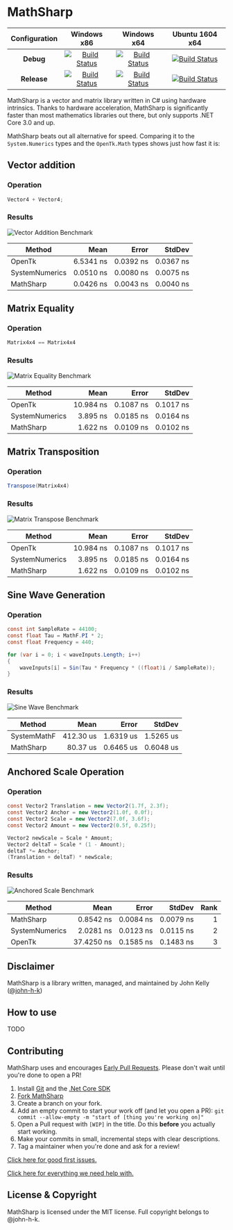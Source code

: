 # MathSharp

|Configuration|Windows x86|Windows x64|Ubuntu 1604 x64|
|:--:|:--:|:--:|:--:|
|**Debug**|[![Build Status](https://johnkellyoxford.visualstudio.com/MathSharp/_apis/build/status/scripts/john-h-k.MathSharp?branchName=master&jobName=windows_debug_x86)](https://johnkellyoxford.visualstudio.com/MathSharp/_build/latest?definitionId=3&branchName=master)|[![Build Status](https://johnkellyoxford.visualstudio.com/MathSharp/_apis/build/status/scripts/john-h-k.MathSharp?branchName=master&jobName=windows_debug_x64)](https://johnkellyoxford.visualstudio.com/MathSharp/_build/latest?definitionId=3&branchName=master)|[![Build Status](https://johnkellyoxford.visualstudio.com/MathSharp/_apis/build/status/scripts/john-h-k.MathSharp?branchName=master&jobName=ubuntu_1604_debug_x64)](https://johnkellyoxford.visualstudio.com/MathSharp/_build/latest?definitionId=3&branchName=master)|
|**Release**|[![Build Status](https://johnkellyoxford.visualstudio.com/MathSharp/_apis/build/status/scripts/john-h-k.MathSharp?branchName=master&jobName=windows_release_x86)](https://johnkellyoxford.visualstudio.com/MathSharp/_build/latest?definitionId=3&branchName=master)|[![Build Status](https://johnkellyoxford.visualstudio.com/MathSharp/_apis/build/status/scripts/john-h-k.MathSharp?branchName=master&jobName=windows_release_x64)](https://johnkellyoxford.visualstudio.com/MathSharp/_build/latest?definitionId=3&branchName=master)|[![Build Status](https://johnkellyoxford.visualstudio.com/MathSharp/_apis/build/status/scripts/john-h-k.MathSharp?branchName=master&jobName=ubuntu_1604_release_x64)](https://johnkellyoxford.visualstudio.com/MathSharp/_build/latest?definitionId=3&branchName=master)|

MathSharp is a vector and matrix library written in C# using hardware intrinsics. Thanks to hardware acceleration, MathSharp is significantly faster than most mathematics libraries out there, but only supports .NET Core 3.0 and up.

MathSharp beats out all alternative for speed. Comparing it to the `System.Numerics` types and the `OpenTk.Math` types shows just how fast it is:

## Vector addition

### Operation

```cs
Vector4 + Vector4;
```

### Results

![Vector Addition Benchmark](assets/Benchmarks/VectorAdditionBenchmark-barplot.png)

|         Method |      Mean |     Error |    StdDev |
|--------------- |----------:|----------:|----------:|
|         OpenTk | 6.5341 ns | 0.0392 ns | 0.0367 ns |
| SystemNumerics | 0.0510 ns | 0.0080 ns | 0.0075 ns |
|      MathSharp | 0.0426 ns | 0.0043 ns | 0.0040 ns |

## Matrix Equality

### Operation

```cs
Matrix4x4 == Matrix4x4
```

### Results

![Matrix Equality Benchmark](assets/Benchmarks/MatrixEqualityBenchmark-barplot.png)

|         Method |      Mean |     Error |    StdDev |
|--------------- |----------:|----------:|----------:|
|         OpenTk | 10.984 ns | 0.1087 ns | 0.1017 ns |
| SystemNumerics |  3.895 ns | 0.0185 ns | 0.0164 ns |
|      MathSharp |  1.622 ns | 0.0109 ns | 0.0102 ns |

## Matrix Transposition

### Operation

```cs
Transpose(Matrix4x4)
```

### Results

![Matrix Transpose Benchmark](assets/Benchmarks/MatrixTransposeBenchmark-barplot.png)

|         Method |      Mean |     Error |    StdDev |
|--------------- |----------:|----------:|----------:|
|         OpenTk | 10.984 ns | 0.1087 ns | 0.1017 ns |
| SystemNumerics |  3.895 ns | 0.0185 ns | 0.0164 ns |
|      MathSharp |  1.622 ns | 0.0109 ns | 0.0102 ns |

## Sine Wave Generation

### Operation

```cs
const int SampleRate = 44100;
const float Tau = MathF.PI * 2;
const float Frequency = 440;

for (var i = 0; i < waveInputs.Length; i++)
{
    waveInputs[i] = Sin(Tau * Frequency * ((float)i / SampleRate));
}
```

### Results

![Sine Wave Benchmark](assets/Benchmarks/SineWaveBenchmark-barplot.png)

|      Method |      Mean |     Error |    StdDev |
|------------ |----------:|----------:|----------:|
| SystemMathF | 412.30 us | 1.6319 us | 1.5265 us |
|   MathSharp |  80.37 us | 0.6465 us | 0.6048 us |

## Anchored Scale Operation

### Operation

```cs
const Vector2 Translation = new Vector2(1.7f, 2.3f);
const Vector2 Anchor = new Vector2(1.0f, 0.0f);
const Vector2 Scale = new Vector2(7.0f, 3.6f);
const Vector2 Amount = new Vector2(0.5f, 0.25f);

Vector2 newScale = Scale * Amount;
Vector2 deltaT = Scale * (1 - Amount);
deltaT *= Anchor;
(Translation + deltaT) * newScale;
```

### Results

![Anchored Scale Benchmark](assets/Benchmarks/AnchoredScaleBenchmark-barplot.png)

|         Method |       Mean |     Error |    StdDev | Rank |
|--------------- |-----------:|----------:|----------:|-----:|
|      MathSharp |  0.8542 ns | 0.0084 ns | 0.0079 ns |    1 |
| SystemNumerics |  2.0281 ns | 0.0123 ns | 0.0115 ns |    2 |
|         OpenTk | 37.4250 ns | 0.1585 ns | 0.1483 ns |    3 |

## Disclaimer

MathSharp is a library written, managed, and maintained by John Kelly ([@john-h-k](https://github.com/john-h-k))

## How to use

TODO

## Contributing

MathSharp uses and encourages [Early Pull Requests](https://medium.com/practical-blend/pull-request-first-f6bb667a9b6). Please don't wait until you're done to open a PR!

1. Install [Git](https://git-scm.com/downloads) and the [.Net Core SDK](https://www.microsoft.com/net/download)
1. [Fork MathSharp](https://github.com/opentk/MathSharp/fork)
1. Create a branch on your fork.
1. Add an empty commit to start your work off (and let you open a PR): `git commit --allow-empty -m "start of [thing you're working on]"`
1. Open a Pull request with `[WIP]` in the title. Do this **before** you actually start working.
1. Make your commits in small, incremental steps with clear descriptions.
1. Tag a maintainer when you're done and ask for a review!

[Click here for good first issues.](https://github.com/opentk/MathSharp/issues?q=is%3Aissue+is%3Aopen+label%3A%22good+first+issue%22)

[Click here for everything we need help with.](https://github.com/opentk/MathSharp/issues?q=is%3Aissue+is%3Aopen+label%3A%22help+wanted%22)

## License & Copyright
MathSharp is licensed under the MIT license. Full copyright belongs to @john-h-k.

